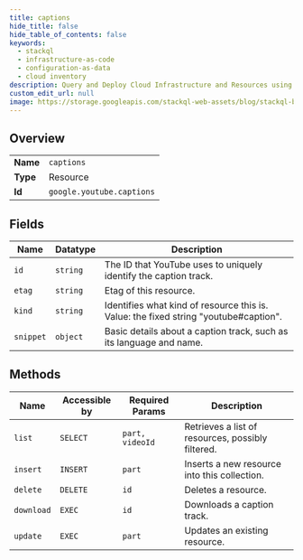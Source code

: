 ```yaml
---
title: captions
hide_title: false
hide_table_of_contents: false
keywords:
  - stackql
  - infrastructure-as-code
  - configuration-as-data
  - cloud inventory
description: Query and Deploy Cloud Infrastructure and Resources using SQL
custom_edit_url: null
image: https://storage.googleapis.com/stackql-web-assets/blog/stackql-blog-post-featured-image.png
---
```

  
    

## Overview
<table><tbody>
<tr><td><b>Name</b></td><td><code>captions</code></td></tr>
<tr><td><b>Type</b></td><td>Resource</td></tr>
<tr><td><b>Id</b></td><td><code>google.youtube.captions</code></td></tr>
</tbody></table>

## Fields
| Name | Datatype | Description |
| ---- | -------- | ----------- |
| `id` | `string` | The ID that YouTube uses to uniquely identify the caption track. |
| `etag` | `string` | Etag of this resource. |
| `kind` | `string` | Identifies what kind of resource this is. Value: the fixed string "youtube#caption". |
| `snippet` | `object` | Basic details about a caption track, such as its language and name. |
## Methods
| Name | Accessible by | Required Params | Description |
| ---- | ------------- | --------------- | ----------- |
| `list` | `SELECT` | `part, videoId` | Retrieves a list of resources, possibly filtered. |
| `insert` | `INSERT` | `part` | Inserts a new resource into this collection. |
| `delete` | `DELETE` | `id` | Deletes a resource. |
| `download` | `EXEC` | `id` | Downloads a caption track. |
| `update` | `EXEC` | `part` | Updates an existing resource. |
